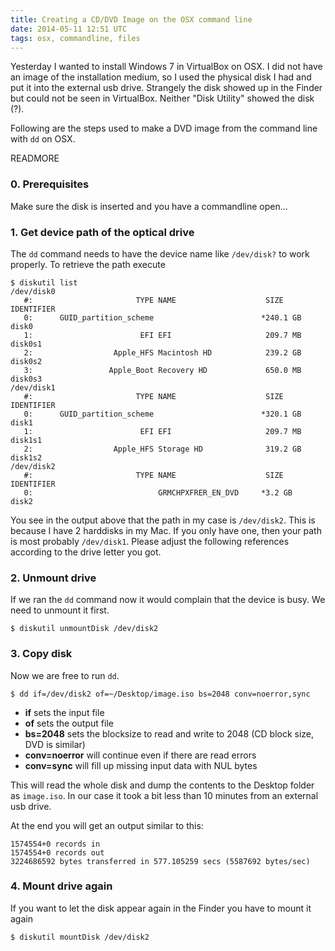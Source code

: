 ```yaml
---
title: Creating a CD/DVD Image on the OSX command line
date: 2014-05-11 12:51 UTC
tags: osx, commandline, files
---
```


Yesterday I wanted to install Windows 7 in VirtualBox on OSX. I did not have an image of the installation medium, so I used the physical disk I had and put it into the external usb drive.
Strangely the disk showed up in the Finder but could not be seen in VirtualBox. Neither "Disk Utility" showed the disk (?).

Following are the steps used to make a DVD image from the command line with `dd` on OSX.

READMORE

### 0. Prerequisites

Make sure the disk is inserted and you have a commandline open...

### 1. Get device path of the optical drive

The `dd` command needs to have the device name like `/dev/disk?` to work properly.
To retrieve the path execute

```shell
$ diskutil list
/dev/disk0
   #:                       TYPE NAME                    SIZE       IDENTIFIER
   0:      GUID_partition_scheme                        *240.1 GB   disk0
   1:                        EFI EFI                     209.7 MB   disk0s1
   2:                  Apple_HFS Macintosh HD            239.2 GB   disk0s2
   3:                 Apple_Boot Recovery HD             650.0 MB   disk0s3
/dev/disk1
   #:                       TYPE NAME                    SIZE       IDENTIFIER
   0:      GUID_partition_scheme                        *320.1 GB   disk1
   1:                        EFI EFI                     209.7 MB   disk1s1
   2:                  Apple_HFS Storage HD              319.2 GB   disk1s2
/dev/disk2
   #:                       TYPE NAME                    SIZE       IDENTIFIER
   0:                            GRMCHPXFRER_EN_DVD     *3.2 GB     disk2
```

You see in the output above that the path in my case is `/dev/disk2`. This is because I have 2 harddisks in my Mac. If you only have one, then your path is most probably `/dev/disk1`.
Please adjust the following references according to the drive letter you got.

### 2. Unmount drive

If we ran the `dd` command now it would complain that the device is busy. We need to unmount it first.

```shell
$ diskutil unmountDisk /dev/disk2
```

### 3. Copy disk

Now we are free to run `dd`.

```shell
$ dd if=/dev/disk2 of=~/Desktop/image.iso bs=2048 conv=noerror,sync
```

- __if__ sets the input file
- __of__ sets the output file
- __bs=2048__ sets the blocksize to read and write to 2048 (CD block size, DVD is similar)
- __conv=noerror__ will continue even if there are read errors
- __conv=sync__ will fill up missing input data with NUL bytes

This will read the whole disk and dump the contents to the Desktop folder as `image.iso`. In our case it took a bit less than 10 minutes from an external usb drive.

At the end you will get an output similar to this:

```shell
1574554+0 records in
1574554+0 records out
3224686592 bytes transferred in 577.105259 secs (5587692 bytes/sec)
```

### 4. Mount drive again

If you want to let the disk appear again in the Finder you have to mount it again

```shell
$ diskutil mountDisk /dev/disk2
```
